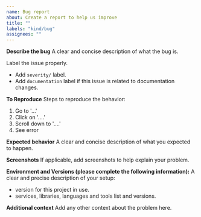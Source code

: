 ```yaml
---
name: Bug report
about: Create a report to help us improve
title: ""
labels: "kind/bug"
assignees: ""
---
```


**Describe the bug**
A clear and concise description of what the bug is.

Label the issue properly.

- Add `severity/` label.
- Add `documentation` label if this issue is related to documentation changes.

**To Reproduce**
Steps to reproduce the behavior:

1. Go to '...'
2. Click on '....'
3. Scroll down to '....'
4. See error

**Expected behavior**
A clear and concise description of what you expected to happen.

**Screenshots**
If applicable, add screenshots to help explain your problem.

**Environment and Versions (please complete the following information):**
A clear and precise description of your setup:

- version for this project in use.
- services, libraries, languages and tools list and versions.

**Additional context**
Add any other context about the problem here.